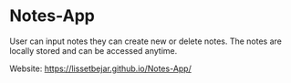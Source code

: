# Notes-App
User can input notes they can create new or delete notes. The notes are locally stored and can be accessed anytime.

Website: https://lissetbejar.github.io/Notes-App/
